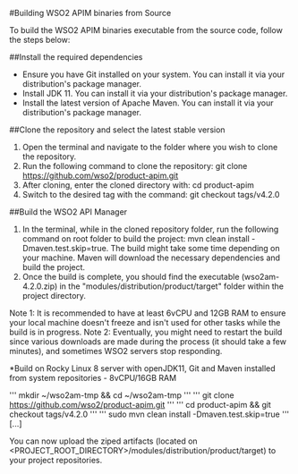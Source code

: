 #Building WSO2 APIM binaries from Source

To build the WSO2 APIM binaries executable from the source code, follow the steps below:

##Install the required dependencies

- Ensure you have Git installed on your system. You can install it via your distribution's package manager.
- Install JDK 11. You can install it via your distribution's package manager.
- Install the latest version of Apache Maven. You can install it via your distribution's package manager.

##Clone the repository and select the latest stable version

1. Open the terminal and navigate to the folder where you wish to clone the repository.
2. Run the following command to clone the repository: git clone https://github.com/wso2/product-apim.git
3. After cloning, enter the cloned directory with: cd product-apim
4. Switch to the desired tag with the command: git checkout tags/v4.2.0

##Build the WSO2 API Manager

1. In the terminal, while in the cloned repository folder, run the following command on root folder to build the project: mvn clean install -Dmaven.test.skip=true. The build might take some time depending on your machine. Maven will download the necessary dependencies and build the project.
2. Once the build is complete, you should find the executable (wso2am-4.2.0.zip) in the "modules/distribution/product/target" folder within the project directory.

Note 1: It is recommended to have at least 6vCPU and 12GB RAM to ensure your local machine doesn't freeze and isn't used for other tasks while the build is in progress.
Note 2: Eventually, you might need to restart the build since various downloads are made during the process (it should take a few minutes), and sometimes WSO2 servers stop responding.


*Build on Rocky Linux 8 server with openJDK11, Git and Maven installed from system repositories - 8vCPU/16GB RAM

'''
mkdir ~/wso2am-tmp && cd ~/wso2am-tmp
'''
'''
git clone https://github.com/wso2/product-apim.git
'''
'''
cd product-apim && git checkout tags/v4.2.0
'''
'''
sudo mvn clean install -Dmaven.test.skip=true
'''
[...]


You can now upload the ziped artifacts (located on <PROJECT_ROOT_DIRECTORY>/modules/distribution/product/target) to your project repositories.
